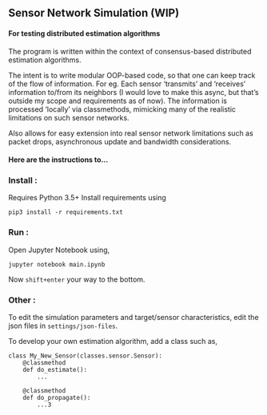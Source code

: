 ## Sensor Network Simulation (WIP)
#### For testing distributed estimation algorithms

The program is written within the context of consensus-based distributed estimation algorithms. 

The intent is to write modular OOP-based code, so that one can keep track of the flow of information.
For eg. Each sensor ‘transmits’ and ‘receives’ information to/from its neighbors (I would love to make this async, but that’s outside my scope and requirements as of now). The information is processed ‘locally’ via classmethods, mimicking many of the realistic limitations on such sensor networks. 

Also allows for easy extension into real sensor network limitations such as packet drops, asynchronous update and bandwidth considerations.

#### Here are the instructions to...
### Install :
Requires Python 3.5+
Install requirements using
```
pip3 install -r requirements.txt
```
### Run :
Open Jupyter Notebook using,
```
jupyter notebook main.ipynb
```
Now `shift+enter` your way to the bottom.
### Other :
To edit the simulation parameters and target/sensor characteristics, edit the json files in `settings/json-files`.

To develop your own estimation algorithm, add a class such as,
```
class My_New_Sensor(classes.sensor.Sensor):
    @classmethod
    def do_estimate():
        ...

    @classmethod
    def do_propagate():
        ...3
```